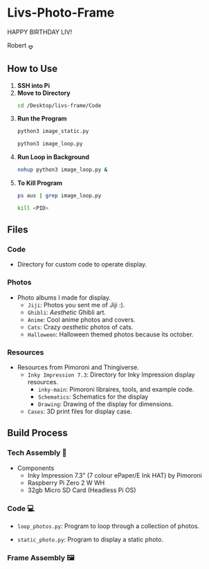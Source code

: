 # Livs-Photo-Frame
HAPPY BIRTHDAY LIV!

 Robert <sub>**♡**</sub>

## How to Use
1. **SSH into Pi**
2. **Move to Directory**
   ```bash
   cd /Desktop/livs-frame/Code
   ```
4. **Run the Program**
   ```bash
   python3 image_static.py
   ```
   ```bash
   python3 image_loop.py
   ```
5. **Run Loop in Background**
   ```bash
   nohup python3 image_loop.py &
   ```
6. **To Kill Program**
    ```bash
    ps aus | grep image_loop.py
    ```
    ```bash
    kill <PID>
    ```

## Files
### Code
* Directory for custom code to operate display.
### Photos
* Photo albums I made for display.
  * `Jiji`: Photos you sent me of Jiji :).
  * `Ghibli`: *Aesthetic* Ghibli art.
  * `Anime`: Cool anime photos and covers.
  * `Cats`: Crazy *aesthetic* photos of cats.
  * `Halloween`: Halloween themed photos because its october.
### Resources
* Resources from Pimoroni and Thingiverse.
  * `Inky Impression 7.3`: Directory for Inky Impression display resources.
      * `inky-main`: Pimoroni libraires, tools, and example code.
      * `Schematics`: Schematics for the display
      * `Drawing`: Drawing of the display for dimensions.
  * `Cases`: 3D print files for display case.

## Build Process

### Tech Assembly 🔧
* Components
  * Inky Impression 7.3" (7 colour ePaper/E Ink HAT) by Pimoroni
  * Raspberry Pi Zero 2 W WH
  * 32gb Micro SD Card (Headless Pi OS)

### Code 💻

* `loop_photos.py`: Program to loop through a collection of photos.


* `static_photo.py`: Program to display a static photo.


### Frame Assembly 🖼️



